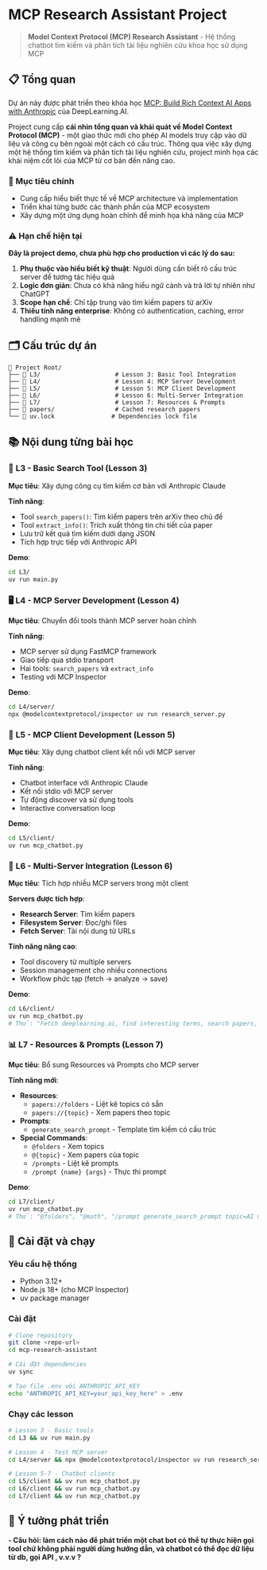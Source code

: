 # MCP Research Assistant Project

> **Model Context Protocol (MCP) Research Assistant** - Hệ thống chatbot tìm kiếm và phân tích tài liệu nghiên cứu khoa học sử dụng MCP

## 📋 Tổng quan

Dự án này được phát triển theo khóa học [MCP: Build Rich Context AI Apps with Anthropic](https://learn.deeplearning.ai/courses/mcp-build-rich-context-ai-apps-with-anthropic/lesson/fkbhh/introduction) của DeepLearning.AI. 

Project cung cấp **cái nhìn tổng quan và khái quát về Model Context Protocol (MCP)** - một giao thức mới cho phép AI models truy cập vào dữ liệu và công cụ bên ngoài một cách có cấu trúc. Thông qua việc xây dựng một hệ thống tìm kiếm và phân tích tài liệu nghiên cứu, project minh họa các khái niệm cốt lõi của MCP từ cơ bản đến nâng cao.

### 🎯 Mục tiêu chính

-  Cung cấp hiểu biết thực tế về MCP architecture và implementation
-  Triển khai từng bước các thành phần của MCP ecosystem
-  Xây dựng một ứng dụng hoàn chỉnh để minh họa khả năng của MCP

### ⚠️ Hạn chế hiện tại

**Đây là project demo, chưa phù hợp cho production vì các lý do sau:**

1. **Phụ thuộc vào hiểu biết kỹ thuật**: Người dùng cần biết rõ cấu trúc server để tương tác hiệu quả
2. **Logic đơn giản**: Chưa có khả năng hiểu ngữ cảnh và trả lời tự nhiên như ChatGPT
3. **Scope hạn chế**: Chỉ tập trung vào tìm kiếm papers từ arXiv
4. **Thiếu tính năng enterprise**: Không có authentication, caching, error handling mạnh mẽ

## 🗂️ Cấu trúc dự án

```
📁 Project Root/
├── 📁 L3/                     # Lesson 3: Basic Tool Integration
├── 📁 L4/                     # Lesson 4: MCP Server Development  
├── 📁 L5/                     # Lesson 5: MCP Client Development
├── 📁 L6/                     # Lesson 6: Multi-Server Integration
├── 📁 L7/                     # Lesson 7: Resources & Prompts
├── 📁 papers/                 # Cached research papers
└── 📄 uv.lock                # Dependencies lock file
```

## 📚 Nội dung từng bài học

### 🔧 **L3 - Basic Search Tool (Lesson 3)**
**Mục tiêu**: Xây dựng công cụ tìm kiếm cơ bản với Anthropic Claude

**Tính năng**:
- Tool `search_papers()`: Tìm kiếm papers trên arXiv theo chủ đề
- Tool `extract_info()`: Trích xuất thông tin chi tiết của paper
- Lưu trữ kết quả tìm kiếm dưới dạng JSON
- Tích hợp trực tiếp với Anthropic API

**Demo**:
```bash
cd L3/
uv run main.py
```

### 🖥️ **L4 - MCP Server Development (Lesson 4)**
**Mục tiêu**: Chuyển đổi tools thành MCP server hoàn chỉnh

**Tính năng**:
- MCP server sử dụng FastMCP framework
- Giao tiếp qua stdio transport
- Hai tools: `search_papers` và `extract_info`
- Testing với MCP Inspector

**Demo**:
```bash
cd L4/server/
npx @modelcontextprotocol/inspector uv run research_server.py
```

### 🤖 **L5 - MCP Client Development (Lesson 5)**
**Mục tiêu**: Xây dựng chatbot client kết nối với MCP server

**Tính năng**:
- Chatbot interface với Anthropic Claude
- Kết nối stdio với MCP server
- Tự động discover và sử dụng tools
- Interactive conversation loop

**Demo**:
```bash
cd L5/client/
uv run mcp_chatbot.py
```

### 🔗 **L6 - Multi-Server Integration (Lesson 6)**
**Mục tiêu**: Tích hợp nhiều MCP servers trong một client

**Servers được tích hợp**:
- **Research Server**: Tìm kiếm papers
- **Filesystem Server**: Đọc/ghi files
- **Fetch Server**: Tải nội dung từ URLs

**Tính năng nâng cao**:
- Tool discovery từ multiple servers
- Session management cho nhiều connections
- Workflow phức tạp (fetch → analyze → save)

**Demo**:
```bash
cd L6/client/
uv run mcp_chatbot.py
# Thử: "Fetch deeplearning.ai, find interesting terms, search papers, save results"
```

### 📊 **L7 - Resources & Prompts (Lesson 7)**
**Mục tiêu**: Bổ sung Resources và Prompts cho MCP server

**Tính năng mới**:
- **Resources**: 
  - `papers://folders` - Liệt kê topics có sẵn
  - `papers://{topic}` - Xem papers theo topic
- **Prompts**: 
  - `generate_search_prompt` - Template tìm kiếm có cấu trúc
- **Special Commands**:
  - `@folders` - Xem topics
  - `@{topic}` - Xem papers của topic
  - `/prompts` - Liệt kê prompts
  - `/prompt {name} {args}` - Thực thi prompt

**Demo**:
```bash
cd L7/client/
uv run mcp_chatbot.py
# Thử: "@folders", "@math", "/prompt generate_search_prompt topic=AI num_papers=3"
```

## 🚀 Cài đặt và chạy

### Yêu cầu hệ thống
- Python 3.12+
- Node.js 18+ (cho MCP Inspector)
- uv package manager

### Cài đặt
```bash
# Clone repository
git clone <repo-url>
cd mcp-research-assistant

# Cài đặt dependencies
uv sync

# Tạo file .env với ANTHROPIC_API_KEY
echo "ANTHROPIC_API_KEY=your_api_key_here" > .env
```

### Chạy các lesson
```bash
# Lesson 3 - Basic tools
cd L3 && uv run main.py

# Lesson 4 - Test MCP server
cd L4/server && npx @modelcontextprotocol/inspector uv run research_server.py

# Lesson 5-7 - Chatbot clients
cd L5/client && uv run mcp_chatbot.py
cd L6/client && uv run mcp_chatbot.py  
cd L7/client && uv run mcp_chatbot.py
```

## 🔮 Ý tưởng phát triển
**- Câu hỏi: làm cách nào để phát triển một chat bot có thể tự thực hiện gọi tool chứ không phải người dùng hướng dẫn, và chatbot có thể đọc dữ liệu từ db, gọi API , v.v.v ?**
